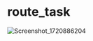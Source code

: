 # route_task
![Screenshot_1720886204](https://github.com/user-attachments/assets/c3c64e31-ced0-450f-b3c4-d3cc63977ce3)


